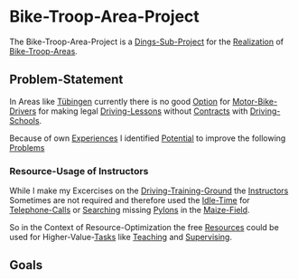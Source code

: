 # Bike-Troop-Area-Project

The Bike-Troop-Area-Project is a [Dings-Sub-Project](300000033.md) for the [Realization](600033.md) of [Bike-Troop-Areas](300060002.md).

## Problem-Statement

In Areas like [Tübingen](2000001.md) currently there is no good [Option](600183.md) for [Motor-Bike-Drivers](1100100006.md) for making legal [Driving-Lessons](1100000014.md) without [Contracts](670037.md) with [Driving-Schools](1100100003.md).

Because of own [Experiences](600096.md) I identified [Potential](60128.md) to improve the following [Problems]()

### Resource-Usage of Instructors

While I make my Excercises on the [Driving-Training-Ground](1100100004.md) the [Instructors](202000017.md) Sometimes are not required and therefore used the [Idle-Time](600192.md) for [Telephone-Calls](1000020001.md) or [Searching](600091.md) missing [Pylons](1100100007.md) in the [Maize-Field](260100003.md).

So in the Context of Resource-Optimization the free [Resources](60174.md) could be used for Higher-Value-[Tasks](60083.md) like [Teaching]() and [Supervising]().

## Goals
